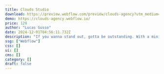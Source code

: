 ```yaml
---
title: Clouds Studio
download: https://preview.webflow.com/preview/clouds-agency?utm_medium=preview_link&utm_source=designer&utm_content=clouds-agency&preview=545e49d6fdf0b231a7f69b51e2533f8d&workflow=preview
demo: https://clouds-agency.webflow.io/
price: 129
author: "Lucas Gusso"
date: 2024-12-01T04:56:11.732Z
description: "If you wanna stand out, gotta be outstanding. With a minimalist style and impressive interactions/animations & the power of CMS collections, your digital brand will truly shine. Perfect for talented creators looking to elevate their online presence."
ssg: ["Webflow"]
css: []
ui: []
cms: []
category: []
draft: false
---
```

